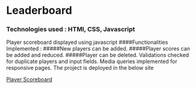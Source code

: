 # Leaderboard
### Technologies used : HTMl, CSS, Javascript

Player scoreboard displayed using javascript
####Functionalities Implemented : 
  #####New players can be added.
  #####Player scores can be added and reduced.
  #####Player can be deleted.
Validations checked for duplicate players and input fields.
Media queries implemented for responsive pages.
The project is deployed in the below site

[Player Scoreboard](https://serene-brattain-04511f.netlify.app/)

